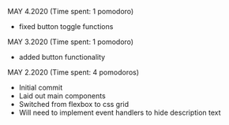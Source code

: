 MAY 4.2020 (Time spent: 1 pomodoro)
- fixed button toggle functions

MAY 3.2020 (Time spent: 1 pomodoro)
- added button functionality

MAY 2.2020 (Time spent: 4 pomodoros)
- Initial commit
- Laid out main components
- Switched from flexbox to css grid
- Will need to implement event handlers to hide description text
